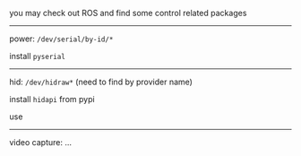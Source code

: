 you may check out ROS and find some control related packages

----

power: `/dev/serial/by-id/*`

install `pyserial`

----

hid: `/dev/hidraw*` (need to find by provider name)

install `hidapi` from pypi

use 

----

video capture: ...